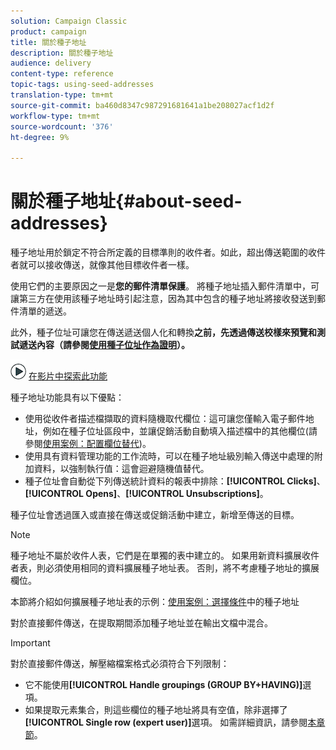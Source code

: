 ```yaml
---
solution: Campaign Classic
product: campaign
title: 關於種子地址
description: 關於種子地址
audience: delivery
content-type: reference
topic-tags: using-seed-addresses
translation-type: tm+mt
source-git-commit: ba460d8347c987291681641a1be208027acf1d2f
workflow-type: tm+mt
source-wordcount: '376'
ht-degree: 9%

---
```



# 關於種子地址{#about-seed-addresses}

種子地址用於鎖定不符合所定義的目標準則的收件者。如此，超出傳送範圍的收件者就可以接收傳送，就像其他目標收件者一樣。

使用它們的主要原因之一是&#x200B;**您的郵件清單保護**。 將種子地址插入郵件清單中，可讓第三方在使用該種子地址時引起注意，因為其中包含的種子地址將接收發送到郵件清單的遞送。

此外，種子位址可讓您在傳送遞送個人化和轉換&#x200B;**之前，先透過傳送校樣來預覽和測試遞送內容（請參閱[使用種子位址作為證明](../../delivery/using/steps-defining-the-target-population.md#using-seed-addresses-as-proof)）。**

![](assets/do-not-localize/how-to-video.png) [在影片中探索此功能](../../delivery/using/steps-defining-the-target-population.md#seeds-and-proofs-video)

種子地址功能具有以下優點：

* 使用從收件者描述檔擷取的資料隨機取代欄位：這可讓您僅輸入電子郵件地址，例如在種子位址區段中，並讓促銷活動自動填入描述檔中的其他欄位(請參閱[使用案例：配置欄位替代](../../delivery/using/use-case--configuring-the-field-substitution.md))。
* 使用具有資料管理功能的工作流時，可以在種子地址級別輸入傳送中處理的附加資料，以強制執行值：這會迴避隨機值替代。
* 種子位址會自動從下列傳送統計資料的報表中排除：**[!UICONTROL Clicks]**、**[!UICONTROL Opens]**、**[!UICONTROL Unsubscriptions]**。

種子位址會透過匯入或直接在傳送或促銷活動中建立，新增至傳送的目標。

>[!NOTE]
>
>種子地址不屬於收件人表，它們是在單獨的表中建立的。 如果用新資料擴展收件者表，則必須使用相同的資料擴展種子地址表。 否則，將不考慮種子地址的擴展欄位。
>
>本節將介紹如何擴展種子地址表的示例：[使用案例：選擇條件](../../delivery/using/use-case--selecting-seed-addresses-on-criteria.md)中的種子地址

對於直接郵件傳送，在提取期間添加種子地址並在輸出文檔中混合。

>[!IMPORTANT]
>
>對於直接郵件傳送，解壓縮檔案格式必須符合下列限制：
>
>* 它不能使用&#x200B;**[!UICONTROL Handle groupings (GROUP BY+HAVING)]**&#x200B;選項。
>* 如果提取元素集合，則這些欄位的種子地址將具有空值，除非選擇了&#x200B;**[!UICONTROL Single row (expert user)]**&#x200B;選項。 如需詳細資訊，請參閱[本章節](../../platform/using/executing-export-jobs.md#step-7---data-formatting)。
>


